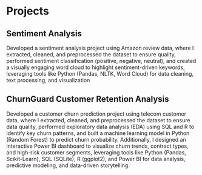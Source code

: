 # Projects
## Sentiment Analysis
Developed a sentiment analysis project using Amazon review data, where I extracted, cleaned, and
preprocessed the dataset to ensure quality, performed sentiment classification (positive, negative, neutral), and
created a visually engaging word cloud to highlight sentiment-driven keywords, leveraging tools like Python
(Pandas, NLTK, Word Cloud) for data cleaning, text processing, and visualization

## ChurnGuard Customer Retention Analysis
Developed a customer churn prediction project using telecom customer data, where I extracted, cleaned, and preprocessed the dataset to ensure data quality, performed exploratory data analysis (EDA) using SQL and R to identify key churn patterns, and built a machine learning model in Python (Random Forest) to predict churn probability. Additionally, I designed an interactive Power BI dashboard to visualize churn trends, contract types, and high-risk customer segments, leveraging tools like Python (Pandas, Scikit-Learn), SQL (SQLite), R (ggplot2), and Power BI for data analysis, predictive modeling, and data-driven storytelling.
